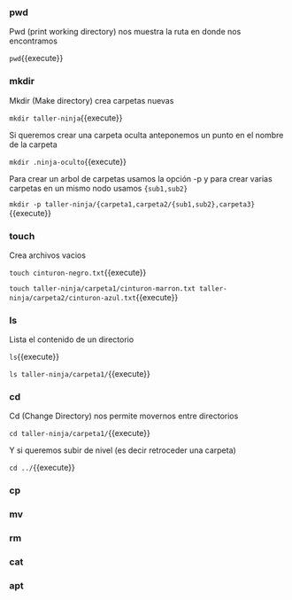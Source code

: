 ### pwd
Pwd (print working directory) nos muestra la ruta en donde nos encontramos

`pwd`{{execute}}

### mkdir
Mkdir (Make directory) crea carpetas nuevas

`mkdir taller-ninja`{{execute}}

Si queremos crear una carpeta oculta anteponemos un punto en el nombre de la carpeta

`mkdir .ninja-oculto`{{execute}}

Para crear un arbol de carpetas usamos la opción -p y para crear varias carpetas en un mismo nodo usamos `{sub1,sub2}` 

`mkdir -p taller-ninja/{carpeta1,carpeta2/{sub1,sub2},carpeta3}`{{execute}}

### touch
Crea archivos vacios 

`touch cinturon-negro.txt`{{execute}}

`touch taller-ninja/carpeta1/cinturon-marron.txt taller-ninja/carpeta2/cinturon-azul.txt`{{execute}}

### ls
Lista el contenido de un directorio

`ls`{{execute}}

`ls taller-ninja/carpeta1/`{{execute}}

### cd
Cd (Change Directory) nos permite movernos entre directorios

`cd taller-ninja/carpeta1/`{{execute}}

Y si queremos subir de nivel (es decir retroceder una carpeta)

`cd ../`{{execute}}

### cp

### mv

### rm



### cat



### apt
